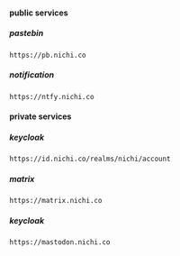 #### public services

##### pastebin
```
https://pb.nichi.co
```

##### notification
```
https://ntfy.nichi.co
```

#### private services

##### keycloak
```
https://id.nichi.co/realms/nichi/account
```

##### matrix
```
https://matrix.nichi.co
```

##### keycloak
```
https://mastodon.nichi.co
```
